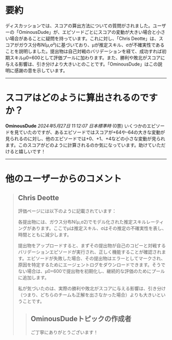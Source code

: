# 要約 
ディスカッションでは、スコアの算出方法についての質問がされました。ユーザーの「OminousDude」が、エピソードごとにスコアの変動が大きい場合と小さい場合があることに疑問を持っています。これに対し、「Chris Deotte」は、スコアがガウス分布N(μ,σ²)に基づいており、μが推定スキル、σが不確実性であることを説明しました。提出物は自己対戦のバリデーションを経て、成功すれば初期スキルμ0=600として評価プールに加わります。また、勝利や敗北がスコアに与える影響は、引き分けより大きいとのことです。「OminousDude」はこの説明に感謝の意を示しています。

---
# スコアはどのように算出されるのですか？
**OminousDude** *2024年5月27日 11:12:07 日本標準時* (0票)
いくつかのエピソードを見ていたのですが、あるエピソードではスコアが+64や-64の大きな変動が見られるのに対し、他のエピソードでは+0、+1、+4などの小さな変動が見られます。このスコアがどのように計算されるのか気になっています。助けていただけると嬉しいです！

---
 # 他のユーザーからのコメント
> ## Chris Deotte
> 
> 評価ページには以下のように記載されています：
> 
> 各提出物には、ガウス分布N(μ,σ2)でモデル化された推定スキルレーティングがあります。ここでμは推定スキル、σはその推定の不確実性を表し、時間とともに減少します。
> 
> 提出物をアップロードすると、まずその提出物が自己のコピーと対戦するバリデーションエピソードが実行され、正しく機能することが確認されます。エピソードが失敗した場合、その提出物はエラーとしてマークされ、原因を特定するためにエージェントログをダウンロードできます。そうでない場合は、μ0=600で提出物を初期化し、継続的な評価のためにプールに追加します。
> 
> 私が気づいたのは、実際の勝利や敗北がスコアに与える影響は、引き分け（つまり、どちらのチームも正解を出さなかった場合）よりも大きいということです。
> 
> > ## OminousDudeトピックの作成者
> > 
> > ご丁寧にありがとうございます！
> > 
> > >
